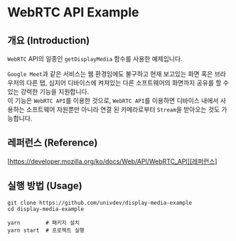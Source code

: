 # WebRTC API Example
## 개요 (Introduction)
`WebRTC` API의 일종인 `getDisplayMedia` 함수를 사용한 예제입니다.

`Google Meet`과 같은 서비스는 웹 환경임에도 불구하고 현재 보고있는 화면 혹은 브라우저의 다른 탭, 심지어 디바이스에 켜져있는 다른 소프트웨어의 화면까지 공유를 할 수 있는 강력한 기능을 지원합니다.  
이 기능은 `WebRTC API`를 이용한 것으로, `WebRTC API`를 이용하면 디바이스 내에서 사용하는 소프트웨어 자원뿐만 아니라 연결 된 카메라로부터 `Stream`을 받아오는 것도 가능합니다.
## 레퍼런스 (Reference)
[https://developer.mozilla.org/ko/docs/Web/API/WebRTC_API][레퍼런스]
## 실행 방법 (Usage)
```
git clone https://github.com/univdev/display-media-example
cd display-media-example

yarn        # 패키지 설치
yarn start  # 프로젝트 실행
```

[레퍼런스]: https://developer.mozilla.org/ko/docs/Web/API/WebRTC_API
